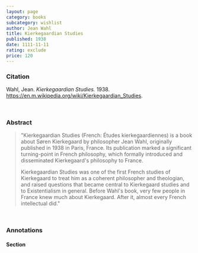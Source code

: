 ```yaml
---
layout: page
category: books
subcategory: wishlist
author: Jean Wahl
title: Kierkegaardian Studies
published: 1938
date: 1111-11-11
rating: exclude
price: 120
---
```


### Citation

Wahl, Jean. *Kierkegaardian Studies.* 1938. <https://en.m.wikipedia.org/wiki/Kierkegaardian_Studies>.

<br>

### Abstract

> "Kierkegaardian Studies (French: Études kierkegaardiennes) is a book about Søren Kierkegaard by philosopher Jean Wahl, originally published in 1938 in Paris, France. Its publication marked a significant turning-point in French philosophy, which formally introduced and disseminated Kierkegaard's philosophy to France.
>
> Kierkegaardian Studies was one of the first French studies of Kierkegaard to treat him as a coherent philosopher and theologian, and raised questions that became central to Kierkegaard studies and to Existentialism in general. Before Wahl's book, very few people in France knew much about Kierkegaard. After it, almost every French intellectual did."

<br>

### Annotations

#### Section

<br>
